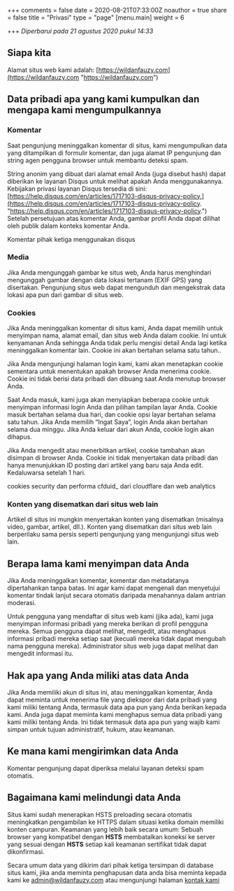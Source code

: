 +++
comments = false
date = 2020-08-21T07:33:00Z
noauthor = true
share = false
title = "Privasi"
type = "page"
[menu.main]
weight = 6

+++
_Diperbarui pada 21 agustus 2020 pukul 14:33_

## Siapa kita

Alamat situs web kami adalah: [https://wildanfauzy.com](https://wildanfauzy.com "https://wildanfauzy.com")

## Data pribadi apa yang kami kumpulkan dan mengapa kami mengumpulkannya

### Komentar

Saat pengunjung meninggalkan komentar di situs, kami mengumpulkan data yang ditampilkan di formulir komentar, dan juga alamat IP pengunjung dan string agen pengguna browser untuk membantu deteksi spam.

String anonim yang dibuat dari alamat email Anda (juga disebut hash) dapat diberikan ke layanan Disqus untuk melihat apakah Anda menggunakannya. Kebijakan privasi layanan Disqus tersedia di sini: [https://help.disqus.com/en/articles/1717103-disqus-privacy-policy.](https://help.disqus.com/en/articles/1717103-disqus-privacy-policy. "https://help.disqus.com/en/articles/1717103-disqus-privacy-policy.") Setelah persetujuan atas komentar Anda, gambar profil Anda dapat dilihat oleh publik dalam konteks komentar Anda.

Komentar pihak ketiga menggunakan disqus

### Media

Jika Anda mengunggah gambar ke situs web, Anda harus menghindari mengunggah gambar dengan data lokasi tertanam (EXIF GPS) yang disertakan. Pengunjung situs web dapat mengunduh dan mengekstrak data lokasi apa pun dari gambar di situs web.

### Cookies

Jika Anda meninggalkan komentar di situs kami, Anda dapat memilih untuk menyimpan nama, alamat email, dan situs web Anda dalam cookie. Ini untuk kenyamanan Anda sehingga Anda tidak perlu mengisi detail Anda lagi ketika meninggalkan komentar lain. Cookie ini akan bertahan selama satu tahun..

Jika Anda mengunjungi halaman login kami, kami akan menetapkan cookie sementara untuk menentukan apakah browser Anda menerima cookie. Cookie ini tidak berisi data pribadi dan dibuang saat Anda menutup browser Anda.

Saat Anda masuk, kami juga akan menyiapkan beberapa cookie untuk menyimpan informasi login Anda dan pilihan tampilan layar Anda. Cookie masuk bertahan selama dua hari, dan cookie opsi layar bertahan selama satu tahun. Jika Anda memilih “Ingat Saya”, login Anda akan bertahan selama dua minggu. Jika Anda keluar dari akun Anda, cookie login akan dihapus.

Jika Anda mengedit atau menerbitkan artikel, cookie tambahan akan disimpan di browser Anda. Cookie ini tidak menyertakan data pribadi dan hanya menunjukkan ID posting dari artikel yang baru saja Anda edit. Kedaluwarsa setelah 1 hari.

cookies security dan performa cfduid_ dari cloudflare dan web analytics

### Konten yang disematkan dari situs web lain

Artikel di situs ini mungkin menyertakan konten yang disematkan (misalnya video, gambar, artikel, dll.). Konten yang disematkan dari situs web lain berperilaku sama persis seperti pengunjung yang mengunjungi situs web lain.

## Berapa lama kami menyimpan data Anda

Jika Anda meninggalkan komentar, komentar dan metadatanya dipertahankan tanpa batas. Ini agar kami dapat mengenali dan menyetujui komentar tindak lanjut secara otomatis daripada menahannya dalam antrian moderasi.

Untuk pengguna yang mendaftar di situs web kami (jika ada), kami juga menyimpan informasi pribadi yang mereka berikan di profil pengguna mereka. Semua pengguna dapat melihat, mengedit, atau menghapus informasi pribadi mereka setiap saat (kecuali mereka tidak dapat mengubah nama pengguna mereka). Administrator situs web juga dapat melihat dan mengedit informasi itu.

## Hak apa yang Anda miliki atas data Anda

Jika Anda memiliki akun di situs ini, atau meninggalkan komentar, Anda dapat meminta untuk menerima file yang diekspor dari data pribadi yang kami miliki tentang Anda, termasuk data apa pun yang Anda berikan kepada kami. Anda juga dapat meminta kami menghapus semua data pribadi yang kami miliki tentang Anda. Ini tidak termasuk data apa pun yang wajib kami simpan untuk tujuan administratif, hukum, atau keamanan.

## Ke mana kami mengirimkan data Anda

Komentar pengunjung dapat diperiksa melalui layanan deteksi spam otomatis.

## Bagaimana kami melindungi data Anda

Situs kami sudah menerapkan HSTS preloading secara otomatis meningkatkan pengambilan ke HTTPS dalam situasi ketika domain memiliki konten campuran. Keamanan yang lebih baik secara umum: Sebuah browser yang kompatibel dengan **HSTS** membatalkan koneksi ke server yang sesuai dengan **HSTS** setiap kali keamanan sertifikat tidak dapat dikonfirmasi.

Secara umum data yang dikirim dari pihak ketiga tersimpan di database situs kami, jika anda meminta penghapusan data anda bisa meminta kepada kami ke [admin@wildanfauzy.com](mailto:admin@wildanfauzy.com) atau mengunjungi halaman [kontak kami](https://wildanfauzy.gtsb.io/kontak/)